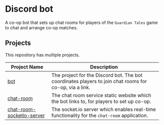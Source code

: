 # Discord bot

A co-op bot that sets up chat rooms for players of the `Guardian Tales` game to chat and arrange co-op matches.

## Projects

This repository has multiple projects.

Project Name | Description
--- | ---
[bot](./bot/README.md) | The project for the Discord bot. The bot coordinates players to join chat rooms for co-op, via a link.
[chat-room](./chat-room/README.md) | The chat room service static website which the bot links to, for players to set up co-op.
[chat-room-socketio-server](./chat-room-socketio-server/README.md) | The socket.io server which enables real-time functionality for the `chat-room` application.
